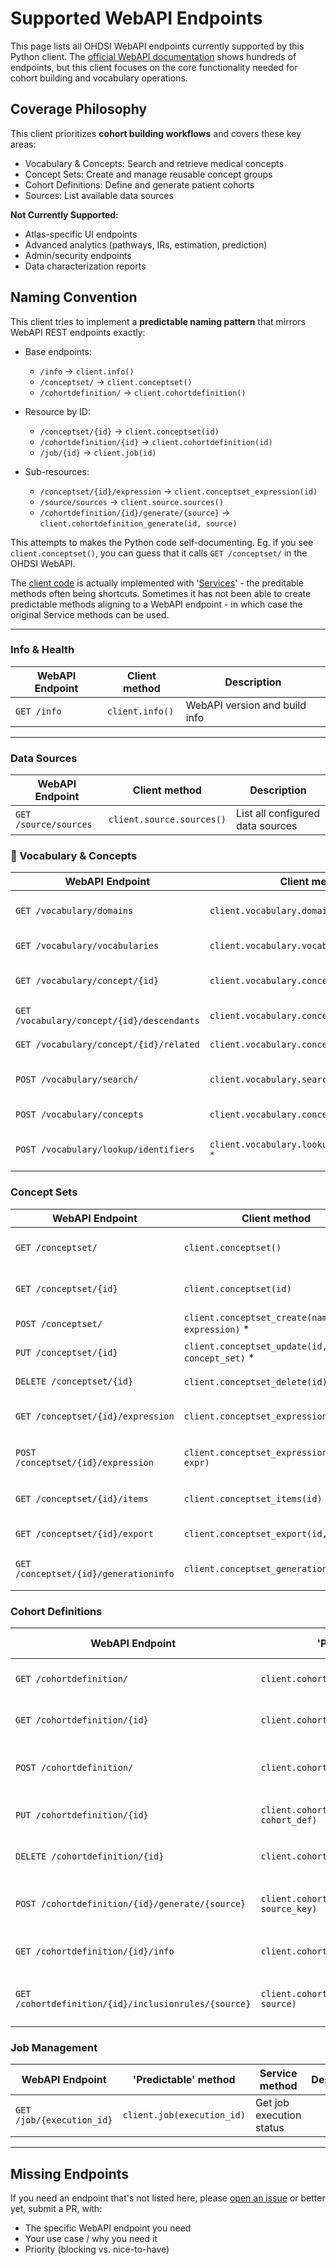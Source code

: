 # Supported WebAPI Endpoints

This page lists all OHDSI WebAPI endpoints currently supported by this Python client. The [official WebAPI documentation](http://webapidoc.ohdsi.org/index.html) shows hundreds of endpoints, but this client focuses on the core functionality needed for cohort building and vocabulary operations.

## Coverage Philosophy

This client prioritizes **cohort building workflows** and covers these key areas:
- Vocabulary & Concepts: Search and retrieve medical concepts
- Concept Sets: Create and manage reusable concept groups  
- Cohort Definitions: Define and generate patient cohorts
- Sources: List available data sources

**Not Currently Supported:**
- Atlas-specific UI endpoints
- Advanced analytics (pathways, IRs, estimation, prediction)
- Admin/security endpoints
- Data characterization reports

## Naming Convention

This client tries to implement a **predictable naming pattern** that mirrors WebAPI REST endpoints exactly:

- Base endpoints: 
    - `/info` → `client.info()`
    - `/conceptset/` → `client.conceptset()`
    - `/cohortdefinition/` → `client.cohortdefinition()`

- Resource by ID: 
    - `/conceptset/{id}` → `client.conceptset(id)`
    - `/cohortdefinition/{id}` → `client.cohortdefinition(id)`
    - `/job/{id}` → `client.job(id)`

- Sub-resources: 
    - `/conceptset/{id}/expression` → `client.conceptset_expression(id)`
    - `/source/sources` → `client.source.sources()`
    - `/cohortdefinition/{id}/generate/{source}` → `client.cohortdefinition_generate(id, source)`

This attempts to makes the Python code self-documenting. Eg. if you see `client.conceptset()`, you can guess that it calls `GET /conceptset/` in the OHDSI WebAPI. 

The [client code](../src/ohdsi_webapi/client.py) is actually implemented with '[Services](../src/ohdsi_webapi/services/)' - the preditable methods often being shortcuts.  Sometimes it has not been able to create predictable methods aligning to a WebAPI endpoint - in which case the original Service methods can be used.  

----------

### Info & Health

| WebAPI Endpoint | Client method |  Description |
|----------------|---------------|-------------|
| `GET /info` | `client.info()` | WebAPI version and build info |

------------

### Data Sources

| WebAPI Endpoint | Client method |  Description |
|----------------|---------------|-------------|
| `GET /source/sources` | `client.source.sources()` | List all configured data sources |

### 📖 Vocabulary & Concepts

| WebAPI Endpoint | Client method |  Description |
|----------------|---------------|-------------|
| `GET /vocabulary/domains` | `client.vocabulary.domains()` | List all OMOP domains |
| `GET /vocabulary/vocabularies` | `client.vocabulary.vocabularies()` | List all vocabularies |
| `GET /vocabulary/concept/{id}` | `client.vocabulary.concept(id)` | Get single concept by ID |
| `GET /vocabulary/concept/{id}/descendants` | `client.vocabulary.concept_descendants(id)` | Get child concepts |
| `GET /vocabulary/concept/{id}/related` | `client.vocabulary.concept_related(id)` | Get related concepts |
| `POST /vocabulary/search/` | `client.vocabulary.search(query, ...)` | Search concepts by text |
| `POST /vocabulary/concepts` | `client.vocabulary.concepts(ids)` | Bulk retrieve concepts |
| `POST /vocabulary/lookup/identifiers` | `client.vocabulary.lookup_identifiers(...) *` | Map source codes to concepts |

### Concept Sets

| WebAPI Endpoint | Client method |  Description |
|----------------|---------------|-------------|
| `GET /conceptset/` | `client.conceptset()` | List all concept sets |
| `GET /conceptset/{id}` | `client.conceptset(id)` | Get concept set by ID |
| `POST /conceptset/` | `client.conceptset_create(name, expression)` * | Create new concept set |
| `PUT /conceptset/{id}` | `client.conceptset_update(id, concept_set)` * | Update concept set |
| `DELETE /conceptset/{id}` | `client.conceptset_delete(id)` * | Delete concept set |
| `GET /conceptset/{id}/expression` | `client.conceptset_expression(id)` | Get concept set expression |
| `POST /conceptset/{id}/expression` | `client.conceptset_expression.set(id, expr)` | Update expression only |
| `GET /conceptset/{id}/items` | `client.conceptset_items(id)` | Resolve to concrete concepts |
| `GET /conceptset/{id}/export` | `client.conceptset_export(id, format)` | Export as CSV/JSON |
| `GET /conceptset/{id}/generationinfo` | `client.conceptset_generationinfo(id)` | Get generation metadata |

### Cohort Definitions

| WebAPI Endpoint | 'Predictable' method | Service method | Description |
|----------------|---------------|-------------|-----------|
| `GET /cohortdefinition/` | `client.cohortdefinition()` | List all cohort definitions |
| `GET /cohortdefinition/{id}` | `client.cohortdefinition(id)` | Get cohort definition by ID |
| `POST /cohortdefinition/` | `client.cohortdefinition_create(cohort_def)` | Create new cohort definition |
| `PUT /cohortdefinition/{id}` | `client.cohortdefinition_update(id, cohort_def)` | Update cohort definition |
| `DELETE /cohortdefinition/{id}` | `client.cohortdefinition_delete(id)` | Delete cohort definition |
| `POST /cohortdefinition/{id}/generate/{source}` | `client.cohortdefinition_generate(id, source_key)` | Generate cohort on data source |
| `GET /cohortdefinition/{id}/info` | `client.cohortdefinition_info(id)` | Check generation status |
| `GET /cohortdefinition/{id}/inclusionrules/{source}` | `client.cohortdefinition_inclusionrules(id, source)` | Get inclusion rule statistics |

### Job Management

| WebAPI Endpoint | 'Predictable' method | Service method | Description |
|----------------|---------------|-------------|-----------|
| `GET /job/{execution_id}` | `client.job(execution_id)` | Get job execution status |


----------------


## Missing Endpoints

If you need an endpoint that's not listed here, please [open an issue](https://github.com/your-org/ohdsi-webapi-client/issues) or better yet, submit a PR, with:
- The specific WebAPI endpoint you need
- Your use case / why you need it
- Priority (blocking vs. nice-to-have)

